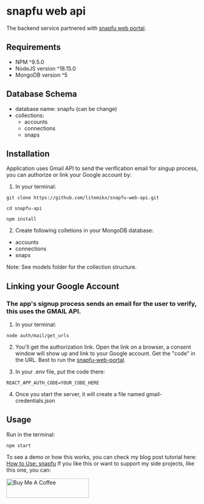 # snapfu web api

The backend service partnered with [snapfu web portal](https://github.com/litemikx/snapfu-web-portal).

## Requirements
- NPM ^9.5.0
- NodeJS version ^18.15.0
- MongoDB version ^5

## Database Schema
- database name: snapfu (can be change)
- collections:
    - accounts
    - connections
    - snaps

## Installation
Application uses Gmail API to send the verification email for singup process, you can authorize or link your Google account by:

1. In your terminal:
```
git clone https://github.com/litemikx/snapfu-web-api.git

cd snapfu-api

npm install
```

2. Create following colletions in your MongoDB database:
- accounts
- connections
- snaps

Note: See models folder for the collection structure.


## Linking your Google Account 
### The app's signup process sends an email for the user to verify, this uses the GMAIL API.

1. In your terminal: 
```
node auth/mail/get_urls
```
2. You'll get the authorization link. Open the link on a browser, a consent window will show up and link to your Google account. Get the "code" in the URL. Best to run the [snapfu-web-portal](https://github.com/litemikx/snapfu-web-portal). 

3. In your .env file, put the code there:
```
REACT_APP_AUTH_CODE=YOUR_CODE_HERE
```
4. Once you start the server, it will create a file named gmail-credentials.json

## Usage

Run in the terminal:
```
npm start
```

To see a demo or how this works, you can check my blog post tutorial here: [How to Use: snapfu](https://thisdevblogs.wordpress.com/2023/04/18/snapfu-a-mirth-connect-autobackup-system/)
If you like this or want to support my side projects, like this one, you can:

<a href="https://www.buymeacoffee.com/heymikko" target="_blank"><img src="https://cdn.buymeacoffee.com/buttons/v2/default-yellow.png" alt="Buy Me A Coffee" style="height: 51px !important;width: 217px !important"></a>
